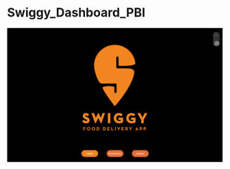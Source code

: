 # Swiggy_Dashboard_PBI
![image alt](https://github.com/saladisandeepkumar/Swiggy_Dashboard_PBI/blob/2a22aa5d51bd4e6718d18d53f6fd2b126fded004/Screenshot%202025-08-02%20212923.png)
